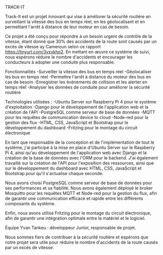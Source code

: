 TRACK-IT

Track-It est un projet innovant qui vise à améliorer la sécurité routière en surveillant la vitesse des bus en temps réel, en les géolocalisant et en permettant l'arrêt à distance de leur moteur en cas de besoin.

Ce projet a été conçu pour répondre à un besoin urgent de contrôle de la vitesse, étant donné que 30% des accidents de la route sont causés par un excès de vitesse ay Cameroun selon ce rapport https://tinyurl.com/3vxxkhp2. En mettant en œuvre ce système de suivi, nous espérons réduire le nombre d'accidents et encourager les conducteurs à adopter une conduite plus responsable.

Fonctionnalités
-Surveiller la vitesse des bus en temps réel
-Géolocaliser les bus en temps réel
-Permettre l'arrêt à distance du moteur des bus en cas de besoin
-Enregistrer les événements de collision et les alerter en temps réel
-Analyser les données de conduite pour améliorer la sécurité routière

Technologies utilisées :
-Ubuntu Server sur Raspberry Pi 4 pour le système d'exploitation
-Django pour le développement de l'application web et la création de l'API
-PostgreSQL comme serveur de base de données
-MQTT pour les requêtes de communication device to cloud
-Node-red pour la gestion des flux 
-HTML, CSS, JavaScript et Bootstrap pour le développement du dashboard
-Fritzing pour le montage du circuit électronique

En tant que responsable de la conception et de l'implémentation de tout le système, j'ai participé à la mise en place d'Ubuntu Server sur le Raspberry Pi 4, ainsi qu'au développement de l'application web avec Django et la création de la base de données avec l'ORM pour le backend. J'ai également travaillé sur la création de l'API pour l'exposition des ressources, ainsi que sur le développement du dashboard avec HTML, CSS, JavaScript et Bootstrap pour qu'il s'actualise chaque seconde.

Nous avons choisi PostgreSQL comme serveur de base de données pour ses performances et sa fiabilité. Nous avons également déployé le broker Mosquitto pour les requêtes MQTT et Node-red pour la gestion du flux, afin de garantir une communication efficace et rapide entre les différents composants du système.

Enfin, nous avons utilisé Fritzing pour le montage du circuit électronique, afin de garantir une intégration optimale entre le matériel et le logiciel.


Équipe
Yvan Tankeu : développeur Junior, responsable de projet.

Nous sommes fiers de contribuer à la sécurité routière et espérons que notre projet sera utile pour réduire le nombre d'accidents de la route causés par un excès de vitesse.